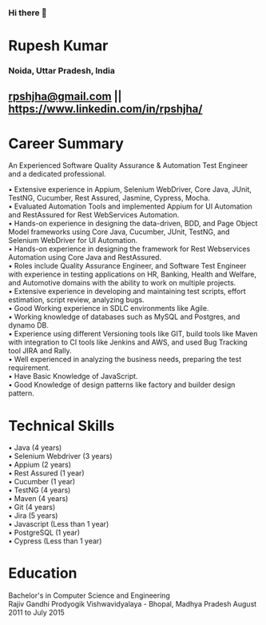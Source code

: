 ### Hi there 👋

# Rupesh Kumar

### Noida, Uttar Pradesh, India
## rpshjha@gmail.com || https://www.linkedin.com/in/rpshjha/

# Career Summary

An Experienced Software Quality Assurance & Automation Test Engineer and a dedicated professional.

• Extensive experience in Appium, Selenium WebDriver, Core Java, JUnit, TestNG, Cucumber, Rest Assured, Jasmine, Cypress, Mocha.\
• Evaluated Automation Tools and implemented Appium for UI Automation and RestAssured for Rest WebServices Automation.\
• Hands-on experience in designing the data-driven, BDD, and Page Object Model frameworks using Core Java, Cucumber, JUnit, TestNG, and Selenium WebDriver for UI Automation.\
• Hands-on experience in designing the framework for Rest Webservices Automation using Core Java and RestAssured.\
• Roles include Quality Assurance Engineer, and Software Test Engineer with experience in testing applications on HR, Banking, Health and Welfare, and Automotive domains with the ability to work on multiple projects.\
• Extensive experience in developing and maintaining test scripts, effort estimation, script review, analyzing bugs.\
• Good Working experience in SDLC environments like Agile.\
• Working knowledge of databases such as MySQL and Postgres, and dynamo DB.\
• Experience using different Versioning tools like GIT, build tools like Maven with integration to CI tools like Jenkins and AWS, and used Bug Tracking tool JIRA and Rally.\
• Well experienced in analyzing the business needs, preparing the test requirement.\
• Have Basic Knowledge of JavaScript.\
• Good Knowledge of design patterns like factory and builder design pattern. 


# Technical Skills

•	Java (4 years)\
•	Selenium Webdriver (3 years)\
•	Appium (2 years)\
•	Rest Assured (1 year)\
•	Cucumber (1 year)\
•	TestNG (4 years)\
•	Maven (4 years)\
•	Git (4 years)\
•	Jira (5 years)\
•	Javascript (Less than 1 year)\
•	PostgreSQL (1 year)\
•	Cypress (Less than 1 year)


# Education

Bachelor's in Computer Science and Engineering\
Rajiv Gandhi Prodyogik Vishwavidyalaya - Bhopal, Madhya Pradesh 
August 2011 to July 2015
